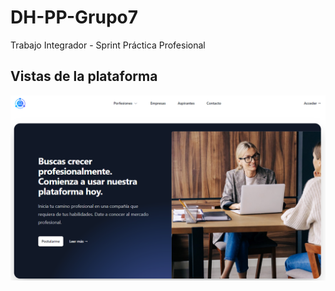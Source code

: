# DH-PP-Grupo7
Trabajo Integrador - Sprint Práctica Profesional

## Vistas de la plataforma

![Inicio](FrontEnd/presentation/Header.png)

